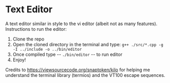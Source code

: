 # Text Editor

A text editor similar in style to the vi editor (albeit not as many features).
Instructions to run the editor:
  1. Clone the repo
  2. Open the cloned directory in the terminal and type: `g++ ./src/*.cpp -g  -I ../include -o ../bin/editor`
  3. Once compiled type -- `./bin/editor` -- to run editor
  4. Enjoy!
 

 Credits to https://viewsourcecode.org/snaptoken/kilo for helping me understand the terminal library (termios) and the VT100 escape sequences.


